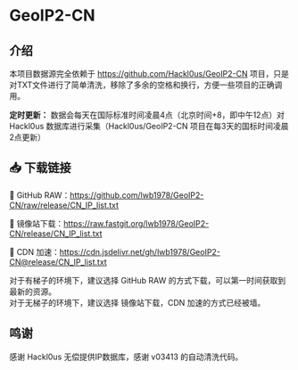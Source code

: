 # GeoIP2-CN

## 介绍

本项目数据源完全依赖于 https://github.com/Hackl0us/GeoIP2-CN 项目，只是对TXT文件进行了简单清洗，移除了多余的空格和换行，方便一些项目的正确调用。

**定时更新：** 数据会每天在国际标准时间凌晨4点（北京时间+8，即中午12点）对 Hackl0us 数据库进行采集（Hackl0us/GeoIP2-CN 项目在每3天的国标时间凌晨2点更新）

## 📥 下载链接

🐙 GitHub RAW：https://github.com/lwb1978/GeoIP2-CN/raw/release/CN_IP_list.txt

🐙 镜像站下载：https://raw.fastgit.org/lwb1978/GeoIP2-CN/release/CN_IP_list.txt

🚀 CDN 加速：https://cdn.jsdelivr.net/gh/lwb1978/GeoIP2-CN@release/CN_IP_list.txt

对于有梯子的环境下，建议选择 GitHub RAW 的方式下载，可以第一时间获取到最新的资源。  
对于无梯子的环境下，建议选择 镜像站下载，CDN 加速的方式已经被墙。

## 鸣谢
感谢 Hackl0us 无偿提供IP数据库，感谢 v03413 的自动清洗代码。
